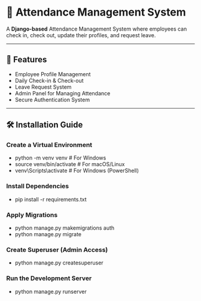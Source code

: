 # 📝 Attendance Management System

A **Django-based** Attendance Management System where employees can check in, check out, update their profiles, and request leave.

---

## 🚀 Features
- Employee Profile Management  
- Daily Check-in & Check-out  
- Leave Request System  
- Admin Panel for Managing Attendance  
- Secure Authentication System  

---

## 🛠️ Installation Guide

### Create a Virtual Environment

- python -m venv venv  # For Windows
- source venv/bin/activate  # For macOS/Linux
- venv\Scripts\activate  # For Windows (PowerShell)

### Install Dependencies

- pip install -r requirements.txt

### Apply Migrations

- python manage.py makemigrations auth
- python manage.py migrate

### Create Superuser (Admin Access)

- python manage.py createsuperuser

### Run the Development Server

- python manage.py runserver
